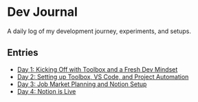 # Dev Journal

A daily log of my development journey, experiments, and setups.

## Entries

- [Day 1: Kicking Off with Toolbox and a Fresh Dev Mindset](day-1-initial-setup.md)
- [Day 2: Setting up Toolbox, VS Code, and Project Automation](day-2-toolbox-vscode-setup.md)
- [Day 3: Job Market Planning and Notion Setup](day-3-job-market-planning.md)
- [Day 4: Notion is Live](day-4-notion-is-live.md)
